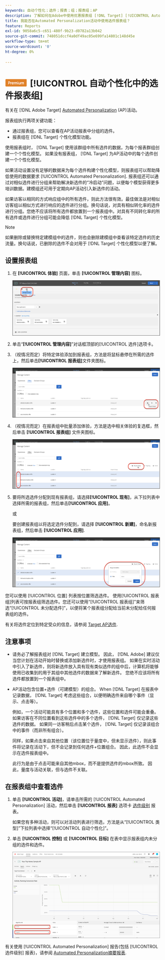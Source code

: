 ```yaml
---
keywords: 自动个性化；选件；报表；组；报表组；AP
description: 了解如何在Adobe中使用优惠报表组 [!DNL Target] [!UICONTROL Automated Personalization] 活动。
title: 我能否在Automated Personalization活动中使用选件报表组？
feature: Reports
exl-id: 9058a6c5-c651-480f-9b23-d0782a13b042
source-git-commit: 748051dccf4a0df49ac05e699fa14801c148d45e
workflow-type: tm+mt
source-wordcount: '0'
ht-degree: 0%

---
```


# ![PREMIUM](/help/main/assets/premium.png)[!UICONTROL  自动个性化中的选件报表组]

有关在 [!DNL Adobe Target] [Automated Personalization](/help/main/c-activities/t-automated-personalization/automated-personalization.md) (AP)活动。

报表组执行两项关键功能：

* 通过报表组，您可以查看在AP活动报表中分组的选件。
* 报表组在 [!DNL Target] 个性化模型功能。

使用报表组时， [!DNL Target] 使用该群组中所有选件的数据，为每个报表群组创建一个个性化模型。 如果没有报表组， [!DNL Target] 为AP活动中的每个选件创建一个个性化模型。

如果活动设置没有足够的数据来为每个选件构建个性化模型，则报表组可以帮助降低使用的数据要求 [!UICONTROL Automated Personalization]. 报表组还可以通过对相似选件进行分组来帮助解决新选件的“冷启动”问题，以便每个模型获得更多培训数据。建模组还可用于定期向AP活动引入新选件的活动。

如果访客以相同的方式响应组中的所有选件，则此方法很有效。最佳做法是对相似访客组以相似方式进行响应的选件进行分组。换句话说，对具有相似转化率的选件进行分组。您绝不应该将所有选件都放置到一个报表组中。对具有不同转化率的所有选件或选件进行分组可能会降低 [!DNL Target] 个性化模型。

>[!NOTE]
>
>如果删除或替换特定建模组中的选件，则也会删除建模组中查看该特定选件的历史流量。换句话说，已删除的选件不会对用于 [!DNL Target] 个性化模型以便了解。

## 设置报表组

1. 在 **[!UICONTROL 体验]** 页面，单击 **[!UICONTROL 管理内容]** 图标。

   ![“管理内容”图标](/help/main/c-reports/assets/ap_manage_content.png)

1. 单击“**[!UICONTROL 管理内容]**”对话框顶部的[!UICONTROL 选件]选项卡。
1. （视情况而定）将特定体验添加到报表组，方法是将鼠标悬停在所需的选件上，然后单击&#x200B;**[!UICONTROL 报表组]**&#x200B;文件夹图标。

   ![“报表组”图标](/help/main/c-reports/assets/ap_manage_content_2.png)

1. （视情况而定）在报表组中批量添加体验，方法是选中相关体验的复选框，然后单击 **[!UICONTROL 报表组]** 文件夹图标。

   ![“报表组”图标](/help/main/c-reports/assets/ap_manage_content_3.png)

1. 要将所选选件分配到现有报表组，请选择&#x200B;**[!UICONTROL 现有]**，从下拉列表中选择所需的报表组，然后单击&#x200B;**[!UICONTROL 应用]**。

   或

   要创建报表组以将选定选件分配到，请选择 **[!UICONTROL 新建]**，命名新报表组，然后单击 **[!UICONTROL 应用]**.

   ![用于创建新报表组的新图标](/help/main/c-reports/assets/ap_reporting_groups.png)

您可以使用 [!UICONTROL 位置] 列表按位置筛选选件。 使用[!UICONTROL 报表组]列表可按报表组筛选选件。您还可以使用“[!UICONTROL 报表组]”来筛选“[!UICONTROL 未分配选件]”，以便将某个报表组分配给当前未分配给任何报表组的选件。

有关将选件定位到特定受众的信息，请参阅 [Target AP选件](/help/main/c-activities/t-automated-personalization/ap-target-offers.md#task_F207ED7A41B84FD39BB6FCBFABF4B23E).

## 注意事项

* 请务必了解报表组对 [!DNL Target] 建立模型。 因此， [!DNL Adobe] 建议仅当您计划在活动开始时替换或添加新选件时，才使用报表组。 如果在实时活动中引入了新选件，则将新选件放入具有现有类似选件的组中后，计算机将能够使用已收集到的用于其组中其他选件的数据来了解新选件。 您绝不应该将所有选件都放置到一个报表组中。

* AP活动包含位置+选件（可建模型）的组合。 When [!DNL Target] 在报表中记录数据， [!DNL Target] 考虑这些组合，以便明确选件来自哪个事件（显示、点击等）。

   例如，一个活动可能具有多个位置和多个选件，这些位置和选件可能会重叠。 如果访客在不同位置看到这些选件中的多个选件， [!DNL Target] 仅记录这些选件的数据。 如果同一访客稍后点击某个选件， [!DNL Target] 仅记录该组合中的事件（而非所有组合）。

   同样，如果点击来自其他位置（该位置位于量度中，但未显示选件），则此事件将记录在活动下，但不会记录到任何选件+位置组合。 因此，此选件不会显示在选件报表组中。

   此行为是由于点击可能来自其他mbox，而不是提供选件的mbox所致。 因此，量度与活动关联，但与选件不关联。

## 在报表组中查看选件

1. 单击 **[!UICONTROL 活动]**，请单击所需的 [!UICONTROL Automated Personalization] 活动，然后单击 **[!UICONTROL 报表]** 选项卡 [选件级别](/help/main/c-reports/personalization-reports/reports-ap.md) 报表。

   如果您有多种活动，则可以对活动列表进行筛选，方法是从“[!UICONTROL 类型]”下拉列表中选择“[!UICONTROL 自动个性化]”。

1. 单击 **[!UICONTROL 控制]** 或 **[!UICONTROL 目标]** 在表中显示报表组内未分组的选件和选件。

   ![选件组：控制和目标](/help/main/c-reports/c-report-settings/assets/offer-groups.png)

有关使用 [!UICONTROL Automated Personalization] 报告(包括 [!UICONTROL 选件级别] 报表)，请参阅 [Automated Personalization摘要报表](/help/main/c-reports/personalization-reports/reports-ap.md).


